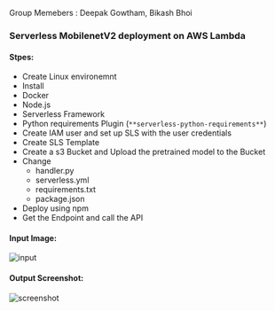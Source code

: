 Group Memebers : Deepak Gowtham, Bikash Bhoi

### Serverless MobilenetV2 deployment on AWS Lambda

#### Stpes:
-  Create Linux environemnt
-  Install 
  -  Docker
  - Node.js
  - Serverless Framework
  - Python requirements Plugin (`**serverless-python-requirements**`)
- Create IAM user and set up SLS with the user credentials
- Create SLS Template
- Create a s3 Bucket and Upload the pretrained model to the Bucket
- Change 
  - handler.py
  - serverless.yml
  - requirements.txt
  - package.json
- Deploy using npm
- Get the Endpoint and call the API 

#### Input Image:
![input](https://s3.amazonaws.com/cdn-origin-etr.akc.org/wp-content/uploads/2019/12/03202400/Yellow-Labrador-Retriever.jpg)

#### Output Screenshot:
![screenshot](https://github.com/eip4-mars/EIP4P2/blob/master/Session1/Postman_sess1.png)
